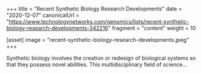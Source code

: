+++
title = "Recent Synthetic Biology Research Developments"
date = "2020-12-07"
canonicalUrl = "https://www.technologynetworks.com/genomics/lists/recent-synthetic-biology-research-developments-342216"
fragment = "content"
weight = 10

[asset]
    image = "recent-synthetic-biology-research-developments.jpeg"
+++

Synthetic biology involves the creation or redesign of biological systems 
so that they possess novel abilities. This multidisciplinary field of 
science...
